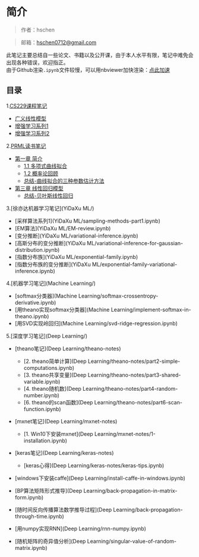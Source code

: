 # 简介

> 作者：hschen

> 邮箱：hschen0712@gmail.com

此笔记主要总结自一些论文、书籍以及公开课，由于本人水平有限，笔记中难免会出现各种错误，欢迎指正。  
由于Github渲染`.ipynb`文件较慢，可以用nbviewer加快渲染：[点此加速](http://nbviewer.jupyter.org/github/hschen0712/machine-learning-notes/blob/master/README.ipynb)


## 目录

1.[CS229课程笔记](CS229/)
- [广义线性模型](CS229/GLM.ipynb)
- [增强学习系列1](CS229/RL1.ipynb)
- [增强学习系列2](CS229/RL2.ipynb)

2.[PRML读书笔记](PRML/)
- [第一章 简介](PRML/Chap1-Introduction)
    - [1.1 多项式曲线拟合](PRML/Chap1-Introduction/1.1-polynomial-curve-fitting.ipynb)
    - [1.2 概率论回顾](PRML/Chap1-Introduction/1.2-probability-theory.ipynb)
    - [总结-曲线拟合的三种参数估计方法](PRML/Chap1-Introduction/Summary-three-curve-fitting-approaches.ipynb)
- [第三章 线性回归模型](PRML/Chap3-Linear-Models-For-Regression)
    - [总结-贝叶斯线性回归](PRML/Chap3-Linear-Models-For-Regression/summary-baysian-linear-regression.ipynb)

3.[徐亦达机器学习笔记](YiDaXu ML/)
- [采样算法系列1](YiDaXu ML/sampling-methods-part1.ipynb)
- [EM算法](YiDaXu ML/EM-review.ipynb)
- [变分推断](YiDaXu ML/variational-inference.ipynb)
- [高斯分布的变分推断](YiDaXu ML/variational-inference-for-gaussian-distribution.ipynb)
- [指数分布族](YiDaXu ML/exponential-family.ipynb)
- [指数分布族的变分推断](YiDaXu ML/exponential-family-variational-inference.ipynb)

4.[机器学习笔记](Machine Learning/)
- [softmax分类器](Machine Learning/softmax-crossentropy-derivative.ipynb)
- [用theano实现softmax分类器](Machine Learning/implement-softmax-in-theano.ipynb)
- [用SVD实现岭回归](Machine Learning/svd-ridge-regression.ipynb)

5.[深度学习笔记](Deep Learning/)
- [theano笔记](Deep Learning/theano-notes)
  - [2. theano简单计算](Deep Learning/theano-notes/part2-simple-computations.ipynb)
  - [3. theano共享变量](Deep Learning/theano-notes/part3-shared-variable.ipynb)
  - [4. theano随机数](Deep Learning/theano-notes/part4-random-number.ipynb)
  - [6. theano的scan函数](Deep Learning/theano-notes/part6-scan-function.ipynb)
- [mxnet笔记](Deep Learning/mxnet-notes)
  - [1. Win10下安装mxnet](Deep Learning/mxnet-notes/1-installation.ipynb)
- [keras笔记](Deep Learning/keras-notes)
  - [keras心得](Deep Learning/keras-notes/keras-tips.ipynb)

- [windows下安装caffe](Deep Learning/install-caffe-in-windows.ipynb)
- [BP算法矩阵形式推导](Deep Learning/back-propagation-in-matrix-form.ipynb)
- [随时间反向传播算法数学推导过程](Deep Learning/back-propagation-through-time.ipynb)
- [用numpy实现RNN](Deep Learning/rnn-numpy.ipynb)
- [随机矩阵的奇异值分析](Deep Learning/singular-value-of-random-matrix.ipynb)
